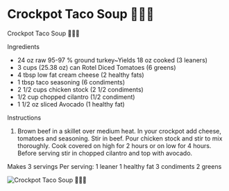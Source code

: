 # Crockpot Taco Soup 🌮🥑🍅

Crockpot Taco Soup 🌮🥑🍅

Ingredients
* 24 oz raw 95-97 % ground turkey~Yields 18 oz cooked (3 leaners)
* 3 cups (25.38 oz) can Rotel Diced Tomatoes (6 greens)
* 4 tbsp low fat cream cheese (2 healthy fats)
* 1 tbsp taco seasoning (6 condiments)
* 2 1/2 cups chicken stock (2 1/2 condiments)
* 1/2 cup chopped cilantro (1/2 condiment)
* 1 1/2 oz sliced Avocado (1 healthy fat)

Instructions

1. Brown beef in a skillet over medium heat. In your crockpot add cheese, tomatoes and seasoning. Stir in beef. Pour chicken stock and stir to mix thoroughly. Cook covered on high for 2 hours or on low for 4 hours. Before serving stir in chopped cilantro and top with avocado.

Makes 3 servings
Per serving:
1 leaner
1 healthy fat
3 condiments
2 greens

![Crockpot Taco Soup 🌮🥑🍅](images/Crockpot%20Taco%20Soup%20🌮🥑🍅.png)

